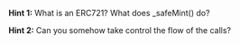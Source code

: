 **Hint 1:** What is an ERC721? What does _safeMint() do?

**Hint 2:** Can you somehow take control the flow of the calls?